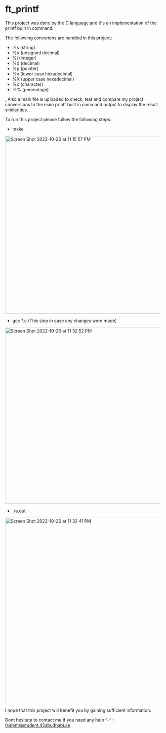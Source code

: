 # ft_printf
This project was done by the C language and it's an implementation of the printf built in command.

The following converions are handled in this project:
- %s (string)
- %u (unsigned decimal)
- %i (integer)
- %d (decimal)
- %p (pointer)
- %x (lower case hexadecimal)
- %X (upper case hexadecimal)
- %c (character)
- %% (percentage)

, Also a main file is uploaded to check, test and compare my project conversions to the main printf built in command output to display the result similarities.

To run this project please follow the following steps:

- make
<img width="573" alt="Screen Shot 2022-10-26 at 11 15 57 PM" src="https://user-images.githubusercontent.com/106735363/198119198-e4ac52fc-fb17-49f1-873b-ce9a164e5413.png">

- gcc *.c (This step in case any changes were made)
<img width="568" alt="Screen Shot 2022-10-26 at 11 32 52 PM" src="https://user-images.githubusercontent.com/106735363/198119475-a23eaef9-1e64-4aad-87ca-3f6538b91b53.png">

- ./a.out
<img width="598" alt="Screen Shot 2022-10-26 at 11 33 41 PM" src="https://user-images.githubusercontent.com/106735363/198119629-de2d6442-b00a-4244-94e2-3bc3a4a080eb.png">

I hope that this project will benefit you by gaining sufficient information.

Dont hesitate to contact me if you need any help ^-^ : fsalem@student.42abudhabi.ae

